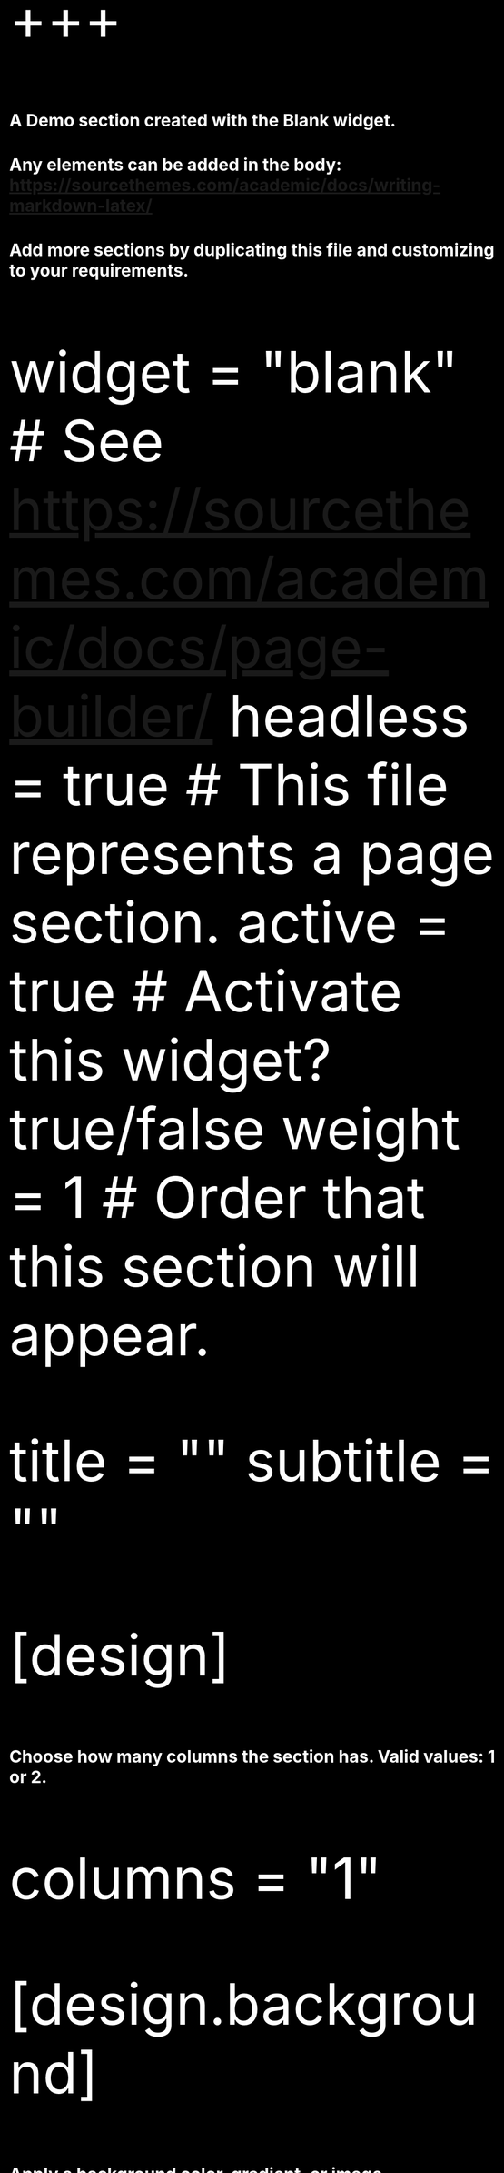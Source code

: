 +++
# A Demo section created with the Blank widget.
# Any elements can be added in the body: https://sourcethemes.com/academic/docs/writing-markdown-latex/
# Add more sections by duplicating this file and customizing to your requirements.

widget = "blank"  # See https://sourcethemes.com/academic/docs/page-builder/
headless = true  # This file represents a page section.
active = true  # Activate this widget? true/false
weight = 1  # Order that this section will appear.

title = ""
subtitle = ""

[design]
  # Choose how many columns the section has. Valid values: 1 or 2.
  columns = "1"

[design.background]
  # Apply a background color, gradient, or image.
  #   Uncomment (by removing `#`) an option to apply it.
  #   Choose a light or dark text color by setting `text_color_light`.
  #   Any HTML color name or Hex value is valid.

  # Background color.
  # color = "navy"
  
  # Background gradient.
  # gradient_start = "DarkGreen"
  # gradient_end = "ForestGreen"
  
  # Background image.
  image = "kiev.jpeg"  # Name of image in `static/img/`.
  image_darken = 0.5  # Darken the image? Range 0-1 where 0 is transparent and 1 is opaque.
  image_size = "cover"  #  Options are `cover` (default), `contain`, or `actual` size.
  image_position = "center"  # Options include `left`, `center` (default), or `right`.
  image_parallax = true  # Use a fun parallax-like fixed background effect? true/false
  
  # Text color (true=light or false=dark).
  text_color_light = true

[design.spacing]
  # Customize the section spacing. Order is top, right, bottom, left.

[advanced]
 # Custom CSS. 
<style>
body {
  background-color: black;
  color: white;
  font-size: 100px;
}

h1 {
  font-size: 30px;
}

.text_1 {
  animation: text1;
}

.text_2 {
  animation: text2;
}

.text_1, .text_2 {
  overflow: hidden;
  white-space: nowrap;
  display: inline-block;
  position: relative;
  animation-duration: 20s;
  animation-timing-function: steps(25, end);
  animation-iteration-count: infinite;
}

.text_1::after, .text_2::after {
  content: "|";
  position: absolute;
  right: 0;
  animation: caret infinite;
  animation-duration: 1s;
  animation-timing-function: steps(1, end);
}

@keyframes text2 {
  0%, 50%, 100% {
    width: 0;
  }
  
  60%, 90% {
    width: 21.2em;
  }
}

@keyframes text1 {
  0%, 50%, 100% {
    width: 0;
  }
  10%, 40% {
    width: 17em;
  }
}

@keyframes caret {
  0%, 100% {
    opacity: 0;
  }
  50% {
    opacity: 1;
  }
}



</style>
</head>
<body>

<h1><span class="text_1">Fancy heading on your static web page</span><span class="text_2">What?? How does it change without JavaScript?</span></h1>

</body> 
 # CSS class.
 css_class = ""
+++

<div class=container>
<center><img class="demo-avatar avatar-circle" src=/author/alexander-kvartalny/avatar_hu33f5f57235d7950e444fbdb6fb6fb532_75201_270x270_fill_q90_lanczos_center.jpg alt=Avatar></center>
<div class="col-12 text-center">
<h1 class=demo-title itemprop=headline>Hello! I'm Alexander,</h1>
<p class=demo-subtitle>Interpreter</p>
<p class=demo-moto>Interpretations</p>
<ul class=network-icon aria-hidden=true>
<li><a itemprop=sameAs href=https://www.messenger.com/t/kvartalny target=_blank rel=noopener><i class="fab fa-facebook-messenger big-icon"></i></li></a>
<li><a itemprop=sameAs href=https://wa.me/380669298059 target=_blank rel=noopener><i class="fab fa-whatsapp-square big-icon"></i></li></a>
<li><a itemprop=sameAs href=https://www.linkedin.com/in/alexander-kvartalny-russian-interpreter-89a19419b/ target=_blank rel=noopener><i class="fab fa-linkedin big-icon"></i></li></a>
<li><a itemprop=sameAs href=mailto:alexander.kvartalny@gmail.com target=_blank rel=noopener><i class="fa fa-envelope big-icon"></i></li></a>
<li><a itemprop=sameAs href=viber://chat/?number=%2B380669298059 target=_blank rel=noopener><i class="fab fa-viber big-icon"></i></li></a>
<li><a itemprop=sameAs href=https://t.me/kvartalny target=_blank rel=noopener><i class="fab fa-telegram big-icon"></i></li></a>
</ul><p class=cta-btns><a href=/#contact class="btn btn-light btn-lg"><i class="fas fa-paper-plane" aria-hidden=true></i>&nbsp;&nbsp;Get in touch</a></p></div>
